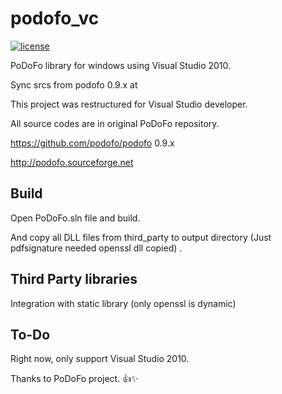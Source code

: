 # podofo_vc

[![license](https://img.shields.io/badge/license-AGPL%20V3-blue)](https://github.com/JinZhuXing/podofo_vc/blob/main/LICENSE)

PoDoFo library for windows using Visual Studio 2010. 

Sync srcs from podofo 0.9.x at 

This project was restructured for Visual Studio developer.

All source codes are in original PoDoFo repository.

https://github.com/podofo/podofo 0.9.x


http://podofo.sourceforge.net


## Build
Open PoDoFo.sln file and build.

And copy all DLL files from third_party to output directory (Just pdfsignature needed openssl dll copied) .


## Third Party libraries

Integration with static library (only openssl is dynamic)

## To-Do

Right now, only support Visual Studio 2010.



Thanks to PoDoFo project. 👍✨
